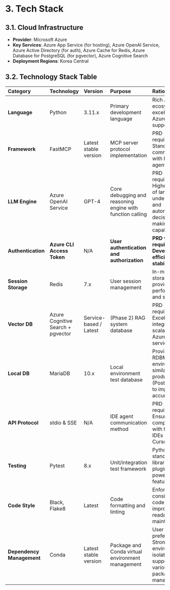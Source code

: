 # 3. Tech Stack

## 3.1. Cloud Infrastructure

* **Provider**: Microsoft Azure
* **Key Services**: Azure App Service (for hosting), Azure OpenAI Service, Azure Active Directory (for auth), Azure Cache for Redis, Azure Database for PostgreSQL (for pgvector), Azure Cognitive Search
* **Deployment Regions**: Korea Central

## 3.2. Technology Stack Table

| Category | Technology | Version | Purpose | Rationale |
| :--- | :--- | :--- | :--- | :--- |
| **Language** | Python | 3.11.x | Primary development language | Rich AI/ML ecosystem and excellent Azure SDK support. |
| **Framework** | FastMCP | Latest stable version | MCP server protocol implementation | PRD requirement. Standardizes communication with IDE agents. |
| **LLM Engine** | Azure OpenAI Service | GPT-4 | Core debugging and reasoning engine with function calling | PRD requirement. Highest level of language understanding and autonomous decision-making capabilities. |
| **Authentication** | **Azure CLI Access Token** | N/A | **User authentication and authorization** | **PRD v2.0 requirement. Development efficiency and stability.** |
| **Session Storage**| Redis | 7.x | User session management | In-memory storage providing fast performance and scalability. |
| **Vector DB** | Azure Cognitive Search + pgvector | Service-based / Latest | (Phase 2) RAG system database | PRD requirement. Excellent integration and scalability as Azure native service. |
| **Local DB** | MariaDB | 10.x | Local environment test database | Provides RDBMS environment similar to production (PostgreSQL) to improve test accuracy. |
| **API Protocol**| stdio & SSE | N/A | IDE agent communication method | PRD requirement. Ensures compatibility with target IDEs like Cursor. |
| **Testing** | Pytest | 8.x | Unit/integration test framework | Python standard test library. Rich plugins and powerful features. |
| **Code Style**| Black, Flake8 | Latest | Code formatting and linting | Enforces consistent code style to improve readability and maintainability. |
| **Dependency Management**| Conda | Latest stable version | Package and Conda virtual environment management | User preference. Strong environment isolation and support for various package management. |
